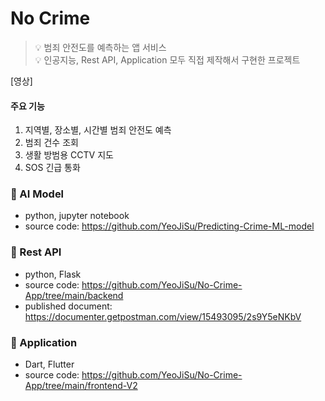 # No Crime
> 💡 범죄 안전도를 예측하는 앱 서비스  <br> 
> 💡 인공지능, Rest API, Application 모두 직접 제작해서 구현한 프로젝트 <br> 


[영상]

#### 주요 기능

1. 지역별, 장소별, 시간별 범죄 안전도 예측
2. 범죄 건수 조회
3. 생활 방범용 CCTV 지도
4. SOS 긴급 통화


### 🌱 AI Model
* python, jupyter notebook
* source code: https://github.com/YeoJiSu/Predicting-Crime-ML-model

### 🌱 Rest API
* python, Flask 
* source code: https://github.com/YeoJiSu/No-Crime-App/tree/main/backend
* published document: https://documenter.getpostman.com/view/15493095/2s9Y5eNKbV

### 🌱 Application
* Dart, Flutter
* source code: https://github.com/YeoJiSu/No-Crime-App/tree/main/frontend-V2
